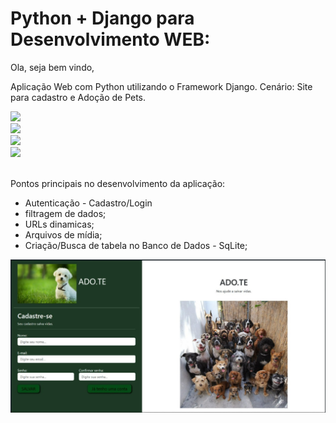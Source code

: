 # Python + Django para Desenvolvimento WEB:

Ola, seja bem vindo, 

Aplicação Web com Python utilizando o Framework Django.
Cenário: Site para cadastro e Adoção de Pets.

<img src="https://img.shields.io/badge/PyStack-ADO.TE-green">
<br>
<img src="https://img.shields.io/badge/Python-3.11.1-yellowgreen">
<br>
<img src="https://img.shields.io/badge/Django-4.1.5-sucess">
<br>
<img src="https://img.shields.io/badge/Pyllow-9.4.0-lightgrey">
<br><br>


Pontos principais no desenvolvimento da aplicação:

- Autenticação - Cadastro/Login
- filtragem de dados;
- URLs dinamicas;
- Arquivos de mídia;
- Criação/Busca de tabela no Banco de Dados - SqLite;





<img src="img-rdm/print.jpg" alt="My cool logo"/>

